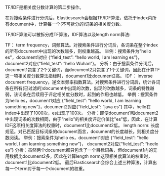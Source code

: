 TF/IDF是相关度分数计算的第二步操作。

在对搜索条件进行分词后，Elasticsearch会根据TF/IDF算法，依托于index内所有document中，计算每一个(不可拆分的)词条的相关度分数。

TF/IDF算法可以被拆分成TF算法，IDF算法以及length norm算法:

TF： term frequency，词频算法。对搜索条件进行分词后，各词条在整个index的所有document中出现的次数越多，则权重越高。
举例：搜索条件为"hello es"，document1对应 {“field_test”: “hello world, I am learning es”}，document2对应{“field_test”: “hello Wuhan”}。
分析：由于搜索条件分词后，document1包含了2个关键词，而document2只包含了1个关键词，因此在计算TF这一项相关度分数算法指标时，document1比document2高。
IDF： inverse document frequency，逆文本频率指数算法。对搜索条件进行分词后，统计各词条在所有(已过滤的)document中出现的次数，出现的次数越多，词条的特性越弱，该词条在后续用于评定相关度分数时，起到的作用也越低。
举例：搜索条件为hello es，document1对应 {“field_test”: “hello world, I am learning something new”}，document2对应{“field_test”: “java es”} 其中，hello在index中出现了1000次，es出现了100次。
分析：即便document1和document2中出现词条的次数相同，由于"hello"的相关度评定价值比"es"低，因此，在计算IDF这项相关度算法的权重时，document1比document2低。
length norm: 长度规范。对已匹配目标词条的document而言，document的长度越长，则相关度分数阅读。
举例：搜索条件为hello es，document1对应 {“field_test”: “hello world, I am learning something new”}， document2对应{“field_test”: “heelo es”}
分析：虽然两个document都只包含了一个目标词条，但document1内的无用数据比document2多，因此在计算length norm这项相关度算法的权重时，document1比document2低。
最后Elasticsearch会综合上述三种算法，计算出每一个term对于每一个document的权重。

